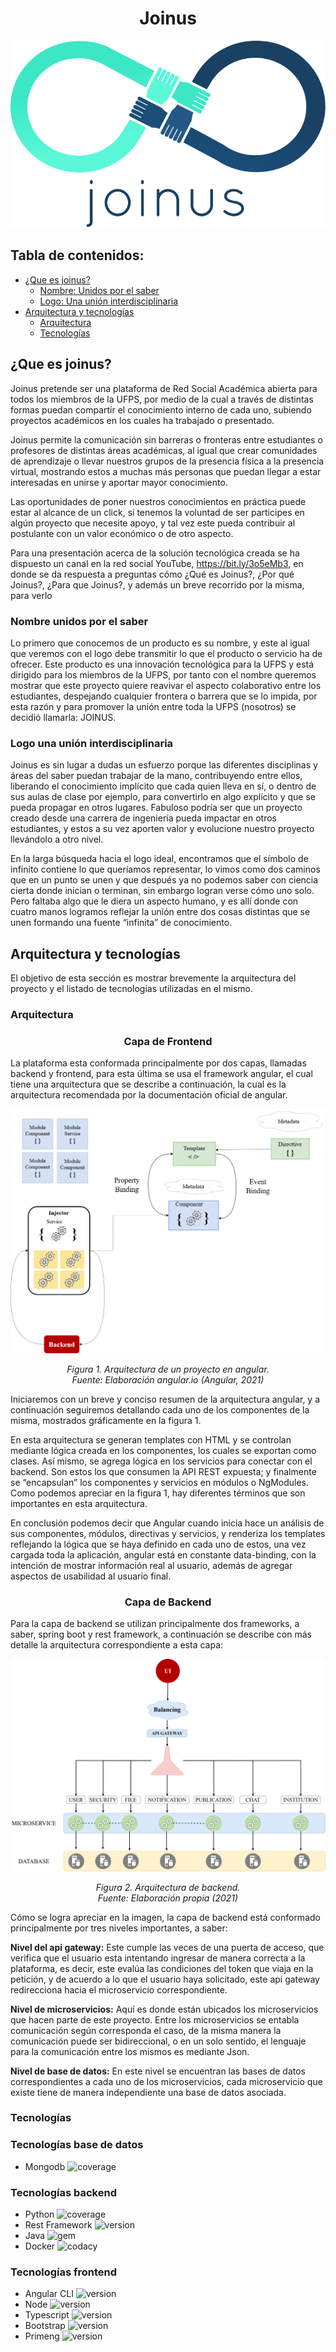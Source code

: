 <h1 align="center">Joinus</h1>
<p align="center"><img src="images/joinus.png"/></p>

## Tabla de contenidos:

- [¿Que es joinus?](#¿Que-es-joinus?)
    - [Nombre: Unidos por el saber](#Nombre-unidos-por-el-saber)
    - [Logo: Una unión interdisciplinaria](#Logo-una-unión-interdisciplinaria)
- [Arquitectura y tecnologías](#Arquitectura-y-tecnologías)
    - [Arquitectura](#Arquitectura)
    - [Tecnologías](#Tecnologías)

## ¿Que es joinus?

Joinus pretende ser una plataforma de Red Social Académica abierta para todos los miembros de la UFPS, por medio de la cual a través de distintas formas puedan compartir el conocimiento interno de cada uno, subiendo proyectos académicos en los cuales ha trabajado o presentado.

Joinus permite la comunicación sin barreras o fronteras entre estudiantes o profesores de distintas áreas académicas, al igual que crear comunidades de aprendizaje o llevar nuestros grupos de la presencia física a la presencia virtual, mostrando estos a muchas más personas que puedan llegar a estar interesadas en unirse y aportar mayor conocimiento.

Las oportunidades de poner nuestros conocimientos en práctica puede estar al alcance de un click, si tenemos la voluntad de ser participes en algún proyecto que necesite apoyo, y tal vez este pueda contribuir al postulante con un valor económico o de otro aspecto.

Para una presentación acerca de la solución tecnológica creada se ha dispuesto un canal en la red social YouTube, https://bit.ly/3o5eMb3, en donde se da respuesta a preguntas cómo ¿Qué es Joinus?, ¿Por qué Joinus?, ¿Para que Joinus?, y además un breve recorrido por la misma, para verlo

### Nombre unidos por el saber

Lo primero que conocemos de un producto es su nombre, y este al igual que veremos con el logo debe transmitir lo que el producto o servicio ha de ofrecer. Este producto es una innovación tecnológica para la UFPS y está dirigido para los miembros de la UFPS, por tanto con el nombre queremos mostrar que este proyecto quiere reavivar el aspecto colaborativo entre los estudiantes, despejando cualquier frontera o barrera que se lo impida, por esta razón y para promover la unión entre toda la UFPS (nosotros) se decidió llamarla: JOINUS.

### Logo una unión interdisciplinaria

Joinus es sin lugar a dudas un esfuerzo porque las diferentes disciplinas y áreas del saber puedan trabajar de la mano, contribuyendo entre ellos, liberando el conocimiento implícito que cada quien lleva en sí, o dentro de sus aulas de clase por ejemplo, para convertirlo en algo explícito y que se pueda propagar en otros lugares. Fabuloso podría ser que un proyecto creado desde una carrera de ingeniería pueda impactar en otros estudiantes, y estos a su vez aporten valor y evolucione nuestro proyecto llevándolo a otro nivel.

En la larga búsqueda hacia el logo ideal, encontramos que el símbolo de infinito contiene lo que queríamos representar, lo vimos como dos caminos que en un punto se unen y que después ya no podemos saber con ciencia cierta donde inician o terminan, sin embargo logran verse cómo uno solo. Pero faltaba algo que le diera un aspecto humano, y es allí donde con cuatro manos logramos reflejar la unión entre dos cosas distintas que se unen formando una fuente “infinita” de conocimiento.

## Arquitectura y tecnologías

El objetivo de esta sección es mostrar brevemente la arquitectura del proyecto y el listado de tecnologías utilizadas en el mismo.

### Arquitectura

<h3 align="center"><strong>Capa de Frontend</strong></h3>

La plataforma esta conformada principalmente por dos capas, llamadas backend y frontend, para esta última se usa el framework angular, el cual tiene una arquitectura que se describe a continuación, la cual es la arquitectura recomendada por la documentación oficial de angular.

<p align="center"><img src="images/Arquitectura%20frontend.png"/></p>
<p align="center"><i>Figura 1. Arquitectura de un proyecto en angular. <br>
Fuente: Elaboración angular.io (Angular, 2021)</i></p>

Iniciaremos con un breve y conciso resumen de la arquitectura angular, y a continuación seguiremos detallando cada uno de los componentes de la misma, mostrados gráficamente en la figura 1.

En esta arquitectura se generan templates con HTML y se controlan mediante lógica creada en los componentes, los cuales se exportan como clases. Así mismo, se agrega lógica en los servicios para conectar con el backend. Son estos los que consumen la API REST expuesta; y finalmente se “encapsulan” los componentes y servicios en módulos o NgModules.
Como podemos apreciar en la figura 1, hay diferentes términos que son importantes en esta arquitectura.

En conclusión podemos decir que Angular cuando inicia hace un análisis de sus componentes, módulos, directivas y servicios, y renderiza los templates reflejando la lógica que se haya definido en cada uno de estos, una vez cargada toda la aplicación, angular está en constante data-binding, con la intención de mostrar información real al usuario, además de agregar aspectos de usabilidad al usuario final.

<h3 align="center"><strong>Capa de Backend</strong></h3>

Para la capa de backend se utilizan principalmente dos frameworks, a saber, spring boot y rest framework, a continuación se describe con más detalle la arquitectura correspondiente a esta capa:

<p align="center"><img src="images/Arquitectura%20backend.png"/></p>
<p align="center"><i>Figura 2. Arquitectura de backend. <br>
Fuente: Elaboración propia (2021)</i></p>

Cómo se logra apreciar en la imagen, la capa de backend está conformado principalmente por tres niveles importantes, a saber:

<strong>Nivel del api gateway:</strong> Este cumple las veces de una puerta de acceso, que verifica que el usuario esta intentando ingresar de manera correcta a la plataforma, es decir, este evalúa las condiciones del token que viaja en la petición, y de acuerdo a lo que el usuario haya solicitado, este api gateway redirecciona hacia el microservicio correspondiente.

<strong>Nivel de microservicios:</strong> Aquí es donde están ubicados los microservicios que hacen parte de este proyecto. Entre los microservicios se entabla comunicación según corresponda el caso, de la misma manera la comunicación puede ser bidireccional, o en un solo sentido, el lenguaje para la comunicación entre los mismos es mediante Json.

<strong>Nivel de base de datos:</strong> En este nivel se encuentran las bases de datos correspondientes a cada uno de los microservicios, cada microservicio que existe tiene de manera independiente una base de datos asociada.

### Tecnologías

<h3>Tecnologías base de datos</h3>

- Mongodb ![coverage](https://img.shields.io/badge/version-4.0.8-yellowgreen)

<h3>Tecnologías backend</h3>

- Python ![coverage](https://img.shields.io/badge/version-3.7-yellow)
- Rest Framework ![version](https://img.shields.io/badge/version-3.11.1-blue)
- Java ![gem](https://img.shields.io/badge/version-8-red)
- Docker ![codacy](https://img.shields.io/badge/version-20.10-blue)


<h3>Tecnologías frontend</h3>

- Angular CLI ![version](https://img.shields.io/badge/version-10.1.3-red)
- Node ![version](https://img.shields.io/badge/version-14.5.5-green)
- Typescript ![version](https://img.shields.io/badge/version-4.0.3-blue)
- Bootstrap ![version](https://img.shields.io/badge/version-5.1.3-blueviolet)
- Primeng ![version](https://img.shields.io/badge/version-13.2.1-red)
